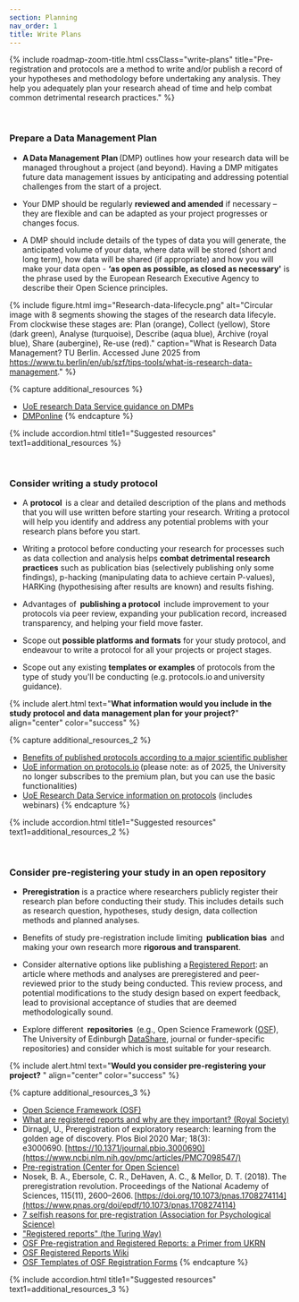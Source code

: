 ```yaml
---
section: Planning
nav_order: 1
title: Write Plans
---
```


{% include roadmap-zoom-title.html cssClass="write-plans" title="Pre-registration and protocols are a method to write and/or publish a record of your hypotheses and methodology before undertaking any analysis. They help you adequately plan your research ahead of time and help combat common detrimental research practices." %}

  
### Prepare a Data Management Plan 

- **A Data Management Plan** (DMP) outlines how your research data will be managed throughout a project (and beyond). Having a DMP mitigates future data management issues by anticipating and addressing potential challenges from the start of a project. 

- Your DMP should be regularly **reviewed and amended** if necessary – they are flexible and can be adapted as your project progresses or changes focus.

- A DMP should include details of the types of data you will generate, the anticipated volume of your data, where data will be stored (short and long term), how data will be shared (if appropriate) and how you will make your data open - **‘as open as possible, as closed as necessary'** is the phrase used by the European Research Executive Agency to describe their Open Science principles.
 
{% include figure.html img="Research-data-lifecycle.png" alt="Circular image with 8 segments showing the stages of the research data lifecyle. From clockwise these stages are: Plan (orange), Collect (yellow), Store (dark green), Analyse (turquoise), Describe (aqua blue), Archive (royal blue), Share (aubergine), Re-use (red)." caption="What is Research Data Management? TU Berlin. Accessed June 2025 from https://www.tu.berlin/en/ub/szf/tips-tools/what-is-research-data-management." %}

{% capture additional_resources %}
- [UoE research Data Service guidance on DMPs](https://library.ed.ac.uk/research-support/research-data-service/before/writing-a-data-management-plan)
- [DMPonline](https://dmponline.ed.ac.uk/?perform_check=false)
{% endcapture %}

{% include accordion.html title1="Suggested resources" text1=additional_resources %}

  

### Consider writing a study protocol 

- A **protocol**  is a clear and detailed description of the plans and methods that you will use written before starting your research. Writing a protocol will help you identify and address any potential problems with your research plans before you start. 

- Writing a protocol before conducting your research for processes such as data collection and analysis helps **combat detrimental research practices** such as publication bias (selectively publishing only some findings), p-hacking (manipulating data to achieve certain P-values), HARKing (hypothesising after results are known) and results fishing.  

- Advantages of  **publishing a protocol**  include improvement to your protocols via peer review, expanding your publication record, increased transparency, and helping your field move faster.  

- Scope out **possible platforms and formats** for your study protocol, and endeavour to write a protocol for all your projects or project stages. 

- Scope out any existing **templates or examples** of protocols from the type of study you'll be conducting (e.g. protocols.io and university guidance). 

{% include alert.html text="**What information would you include in the study protocol and data management plan for your project?**" align="center" color="success" %}

{% capture additional_resources_2 %}
- [Benefits of published protocols according to a major scientific publisher](https://plos.org/protocols/)
- [UoE information on protocols.io](https://digitalresearchservices.ed.ac.uk/resources/protocols.io) (please note: as of 2025, the University no longer subscribes to the premium plan, but you can use the basic functionalities)
- [UoE Research Data Service information on protocols](https://www.ed.ac.uk/information-services/research-support/research-data-service/during/open-research-tools/protocols) (includes webinars)
{% endcapture %}

{% include accordion.html title1="Suggested resources" text1=additional_resources_2 %}


  
 
### Consider pre-registering your study in an open repository  


- **Preregistration** is a practice where researchers publicly register their research plan before conducting their study. This includes details such as research question, hypotheses, study design, data collection methods and planned analyses. 

- Benefits of study pre-registration include limiting  **publication bias**  and making your own research more **rigorous and transparent**.  

- Consider alternative options like publishing a [Registered Report](https://royalsociety.org/blog/2016/11/registered-reports-what-are-they-and-why-are-they-important/): an article where methods and analyses are preregistered and peer-reviewed prior to the study being conducted. This review process, and potential modifications to the study design based on expert feedback, lead to provisional acceptance of studies that are deemed methodologically sound.  

- Explore different  **repositories**  (e.g., Open Science Framework ([OSF](https://osf.io/)), The University of Edinburgh [DataShare](https://datashare.ed.ac.uk/), journal or funder-specific repositories) and consider which is most suitable for your research.  

{% include alert.html text="**Would you consider pre-registering your project?** " align="center" color="success" %}  

{% capture additional_resources_3 %}
- [Open Science Framework (OSF)](http://osf.io/)
- [What are registered reports and why are they important? (Royal Society)](https://royalsociety.org/blog/2016/11/registered-reports-what-are-they-and-why-are-they-important/)
- Dirnagl, U., Preregistration of exploratory research: learning from the golden age of discovery. Plos Biol 2020 Mar; 18(3): e3000690. [https://10.1371/journal.pbio.3000690](https://www.ncbi.nlm.nih.gov/pmc/articles/PMC7098547/)
- [Pre-registration (Center for Open Science)](https://www.cos.io/initiatives/prereg)
- Nosek, B. A., Ebersole, C. R., DeHaven, A. C., & Mellor, D. T. (2018). The preregistration revolution. Proceedings of the National Academy of Sciences, 115(11), 2600–2606. [https://doi.org/10.1073/pnas.1708274114](https://www.pnas.org/doi/epdf/10.1073/pnas.1708274114)
- [7 selfish reasons for pre-registration (Association for Psychological Science)](https://www.psychologicalscience.org/observer/seven-selfish-reasons-for-preregistration#.WR3HblMrLOS)
- ["Registered reports" (the Turing Way)](https://the-turing-way.netlify.app/communication/dif-articles/reg#cm-dif-articles-registered-reports)
- [OSF Pre-registration and Registered Reports: a Primer from UKRN](https://osf.io/preprints/osf/8v2n7_v1)
- [OSF Registered Reports Wiki](https://osf.io/3wct2/wiki/home/)
- [OSF Templates of OSF Registration Forms](https://osf.io/zab38/)
{% endcapture %}

{% include accordion.html title1="Suggested resources" text1=additional_resources_3 %}
